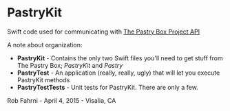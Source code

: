# PastryKit
Swift code used for communicating with [The Pastry Box Project API](https://the-pastry-box-project.net/api-and-content-preservation "The Pastry Box Project API")

A note about organization:
+ **PastryKit** - Contains the only two Swift files you'll need to get stuff from The Pastry Box; _PastryKit_ and _Pastry_
+ **PastryTest** - An application (really, really, ugly) that will let you execute PastryKit methods
+ **PastryTestTests** - Unit tests for PastryKit. There are only a few.

Rob Fahrni - April 4, 2015 - Visalia, CA

